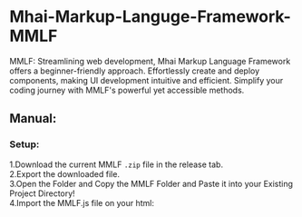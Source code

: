 # Mhai-Markup-Languge-Framework-MMLF

MMLF: Streamlining web development, Mhai Markup Language Framework offers a beginner-friendly approach.
Effortlessly create and deploy components, making UI development intuitive and efficient. Simplify your coding journey with MMLF's powerful yet accessible methods.

## Manual:


### Setup: 
1.Download the current MMLF <code>.zip</code> file in the release tab.<br/>
2.Export the downloaded file.<br/>
3.Open the Folder and Copy the MMLF Folder and Paste it into your Existing Project Directory!<br/>
4.Import the MMLF.js file on your html: <code><script type="module" src="MMLF/build/v1.0/index.js"><script></code><br/>

Code and Enjoy!


### Documentation:

#### mmlf-render tag:

The <code><mmlf-render></code> Tag is used to Define the type of rendering method

this section is not yet done pls wait for the updates!!!

